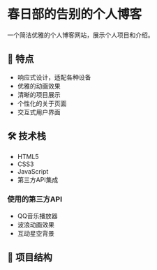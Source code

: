 # 春日部的告别的个人博客

一个简洁优雅的个人博客网站，展示个人项目和介绍。

## 🌟 特点

- 响应式设计，适配各种设备
- 优雅的动画效果
- 清晰的项目展示
- 个性化的关于页面
- 交互式用户界面

## 🛠️ 技术栈

- HTML5
- CSS3
- JavaScript
- 第三方API集成

### 使用的第三方API
- QQ音乐播放器
- 波浪动画效果
- 互动星空背景

## 📂 项目结构
